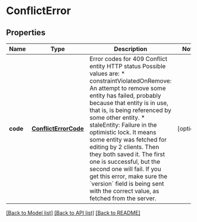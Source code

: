 # ConflictError

## Properties
Name | Type | Description | Notes
------------ | ------------- | ------------- | -------------
**code** | [**ConflictErrorCode**](ConflictErrorCode.md) | Error codes for 409 Conflict entity HTTP status  Possible values are: * constraintViolatedOnRemove: An attempt to remove some entity has failed, probably because that entity is in use, that is, is being referenced by some other entity.  * staleEntity: Failure in the optimistic lock. It means some entity was fetched for editing by 2 clients. Then they both saved it. The first one is successful, but the second one will fail. If you get this error, make sure the &#x60;version&#x60; field is being sent with the correct value, as fetched from the server.  | [optional] 

[[Back to Model list]](../README.md#documentation-for-models) [[Back to API list]](../README.md#documentation-for-api-endpoints) [[Back to README]](../README.md)


